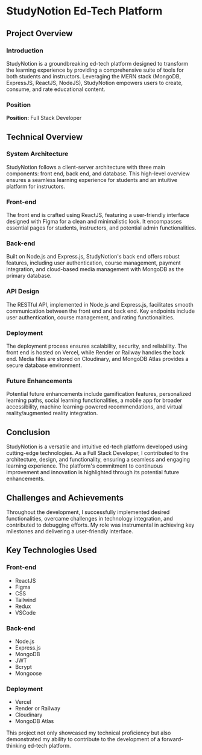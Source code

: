 # StudyNotion Ed-Tech Platform

## Project Overview

### Introduction
StudyNotion is a groundbreaking ed-tech platform designed to transform the learning experience by providing a comprehensive suite of tools for both students and instructors. Leveraging the MERN stack (MongoDB, ExpressJS, ReactJS, NodeJS), StudyNotion empowers users to create, consume, and rate educational content.

### Position
**Position:** Full Stack Developer

## Technical Overview

### System Architecture
StudyNotion follows a client-server architecture with three main components: front end, back end, and database. This high-level overview ensures a seamless learning experience for students and an intuitive platform for instructors.

### Front-end
The front end is crafted using ReactJS, featuring a user-friendly interface designed with Figma for a clean and minimalistic look. It encompasses essential pages for students, instructors, and potential admin functionalities.

### Back-end
Built on Node.js and Express.js, StudyNotion's back end offers robust features, including user authentication, course management, payment integration, and cloud-based media management with MongoDB as the primary database.

### API Design
The RESTful API, implemented in Node.js and Express.js, facilitates smooth communication between the front end and back end. Key endpoints include user authentication, course management, and rating functionalities.

### Deployment
The deployment process ensures scalability, security, and reliability. The front end is hosted on Vercel, while Render or Railway handles the back end. Media files are stored on Cloudinary, and MongoDB Atlas provides a secure database environment.

### Future Enhancements
Potential future enhancements include gamification features, personalized learning paths, social learning functionalities, a mobile app for broader accessibility, machine learning-powered recommendations, and virtual reality/augmented reality integration.

## Conclusion
StudyNotion is a versatile and intuitive ed-tech platform developed using cutting-edge technologies. As a Full Stack Developer, I contributed to the architecture, design, and functionality, ensuring a seamless and engaging learning experience. The platform's commitment to continuous improvement and innovation is highlighted through its potential future enhancements.

## Challenges and Achievements
Throughout the development, I successfully implemented desired functionalities, overcame challenges in technology integration, and contributed to debugging efforts. My role was instrumental in achieving key milestones and delivering a user-friendly interface.

## Key Technologies Used

### Front-end
* ReactJS
* Figma
* CSS
* Tailwind
* Redux
* VSCode

### Back-end
* Node.js
* Express.js
* MongoDB
* JWT
* Bcrypt
* Mongoose

### Deployment
* Vercel
* Render or Railway
* Cloudinary
* MongoDB Atlas

This project not only showcased my technical proficiency but also demonstrated my ability to contribute to the development of a forward-thinking ed-tech platform.
